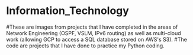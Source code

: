 # Information_Technology

#These are images from projects that I have completed in the areas of Network Engineering (OSPF, VSLM, IPv6 routing) as well as multi-cloud work (allowing GCP 
 to access a SQL database stored on AWS's S3).
 #The code are projects that I have done to practice my Python coding.
